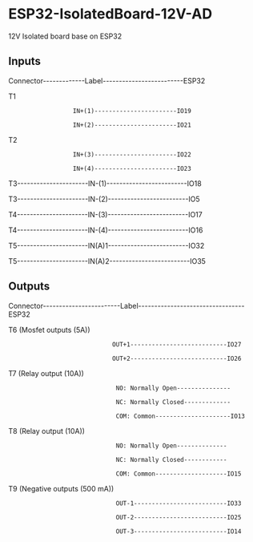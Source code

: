 # ESP32-IsolatedBoard-12V-AD
12V Isolated board base on ESP32

Inputs
---------------------------------------------------------

Connector-------------Label-------------------------ESP32

T1

                      IN+(1)-----------------------IO19
                      
                      IN+(2)-----------------------IO21


T2

                      IN+(3)-----------------------IO22
                      
                      IN+(4)-----------------------IO23
                      

T3----------------------IN-(1)-------------------------IO18

T3----------------------IN-(2)-------------------------IO5

T4----------------------IN-(3)-------------------------IO17

T4----------------------IN-(4)-------------------------IO16

T5----------------------IN(A)1-------------------------IO32

T5----------------------IN(A)2-------------------------IO35


Outputs
-----------------------------------------------------------
Connector------------------------Label---------------------------------ESP32

T6 (Mosfet outputs (5A))

                                 OUT+1---------------------------IO27

                                 OUT+2---------------------------IO26
                                 
                              
T7 (Relay output (10A))

                                  NO: Normally Open---------------

                                  NC: Normally Closed-------------
                              
                                  COM: Common---------------------IO13
                              
T8 (Relay output (10A))

                                  NO: Normally Open--------------

                                  NC: Normally Closed------------
                             
                                  COM: Common--------------------IO15
                             
T9 (Negative outputs (500 mA))

                                  OUT-1--------------------------IO33
                                  
                                  OUT-2--------------------------IO25
                                  
                                  OUT-3--------------------------IO14
